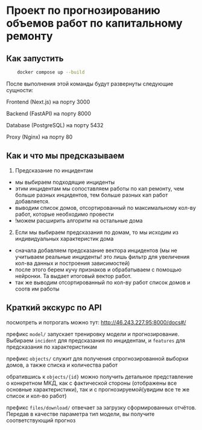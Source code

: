 # Проект по прогнозированию объемов работ по капитальному ремонту

## Как запустить
```bash
    docker compose up --build
```
После выполнения этой команды будут развернуты следующие сущности:
    
Frontend (Next.js) на порту 3000

Backend (FastAPI) на порту 8000

Database (PostgreSQL) на порту 5432

Proxy (Nginx) на порту 80

## Как и что мы предсказываем

1) Предсказание по инцидентам
* мы выбираем подходящие инциденты
* этим инцидентам мы сопоставляем работы по кап ремонту, чем больше разных инцидентов, тем больше разных кап работ добавляется.
* выводим список домов, отсортированный по максимальному кол-ву работ, которые необходимо провести
* !можем расширить алгоритм на остальные дома

2) Если мы выбираем предсказания по домам, то мы исходим из индивидуальных характеристик дома
* сначала добавляем предсказание вектора инцидентов (мы не учитываем реальные инциденты! это лишь фильтр для увеличения кол-ва данных и построения зависимостей)
* после этого берем кучу признаков и обрабатываем с помощью нейронки. Та выдает итоговый вектор работ.
* так же выводим отсортированный по кол-ву работ список домов и соотв им работы

## Краткий экскурс по API

посмотреть и потрогать можно тут: http://46.243.227.95:8000/docs#/

префикс `model/` запускает тренировку модели и прогнозирование. Выбираем `incident` для предсказания по инцидентам, и `features` для предсказания по характеристикам

префикс `objects/` служит для получения спрогнозированной выборки домов, а также списка и количества работ

обратившись к `objects/{id}` можно получить детальное представление о конкретном МКД, как с фактической стороны (отображены все основные характеристики), так и с прогнозируемой(увидим все те же список и кол-во работ)

префикс `files/download/` отвечает за загрузку сформированных отчётов. Передав в качестве параметра тип модели, вы получите соответствующий прогноз


